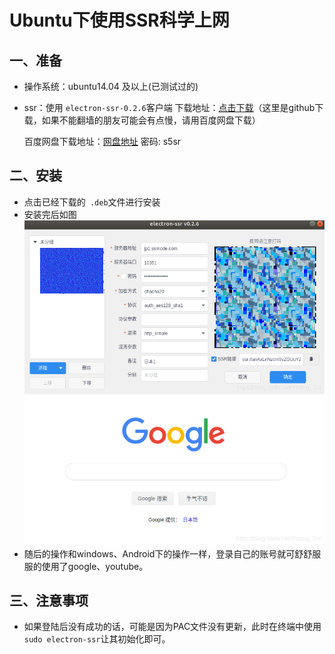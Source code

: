 # Ubuntu下使用SSR科学上网

## 一、准备

- 操作系统：ubuntu14.04 及以上(已测试过的)

- ssr：使用 ```electron-ssr-0.2.6```客户端
  下载地址：[点击下载](https://github.com/youngsw/ssr_Ubuntu)（这里是github下载，如果不能翻墙的朋友可能会有点慢，请用百度网盘下载）
  
  百度网盘下载地址：[网盘地址](https://pan.baidu.com/s/1u56oUV37RYi7CtaCSV9O7Q)  密码: s5sr

## 二、安装

- 点击已经下载的` .deb`文件进行安装
- 安装完后如图
  ![在这里插入图片描述](img/2019070822164038.png)
  ![在这里插入图片描述](img/2019070822180990.png)
- 随后的操作和windows、Android下的操作一样，登录自己的账号就可舒舒服服的使用了google、youtube。

## 三、注意事项

- 如果登陆后没有成功的话，可能是因为PAC文件没有更新，此时在终端中使用```sudo electron-ssr```让其初始化即可。 
